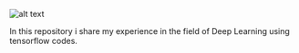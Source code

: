 ![alt text](https://www.google.com/imgres?imgurl=https%3A%2F%2Fdxj7eshgz03ln.cloudfront.net%2Fproduction%2Ftextual%2Fimage%2F83087%2Foriginal_ratio_extra_large_5067ef9c-337c-4dab-818a-38e89e636bab.png&imgrefurl=https%3A%2F%2Fdataelixir.com%2Fissues%2F61&docid=YRAqSyLdms7ySM&tbnid=VJkl7tLzJZCHFM%3A&vet=10ahUKEwiO6qOzouLZAhUGdCwKHQqnB0oQMwhpKB0wHQ..i&w=1200&h=375&client=ubuntu&bih=625&biw=1366&q=tensorflow%20logo&ved=0ahUKEwiO6qOzouLZAhUGdCwKHQqnB0oQMwhpKB0wHQ&iact=mrc&uact=8)

In this repository i share my experience in the field of Deep Learning using tensorflow codes.
